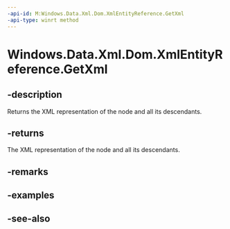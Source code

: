 ----api-id: M:Windows.Data.Xml.Dom.XmlEntityReference.GetXml
-api-type: winrt method
---<!-- Method syntaxpublic string GetXml()--># Windows.Data.Xml.Dom.XmlEntityReference.GetXml## -descriptionReturns the XML representation of the node and all its descendants.## -returnsThe XML representation of the node and all its descendants.## -remarks## -examples## -see-also